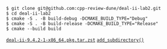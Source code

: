 ```console
$ git clone git@github.com:cpp-review-dune/deal-ii-lab2.git
$ cd deal-ii-lab2
$ cmake -S . -B build-debug -DCMAKE_BUILD_TYPE="Debug"
$ cmake -S . -B build-release -DCMAKE_BUILD_TYPE="Release"
$ cmake --build build
```

[`deal-ii-9.4.2-1-x86_64.pkg.tar.zst`](https://github.com/carlosal1015/aur/releases/download/2023-06-09/deal-ii-9.4.2-1-x86_64.pkg.tar.zst)
[`add_subdirectory()`](https://cmake.org/cmake/help/v3.26/command/add_subdirectory.html)